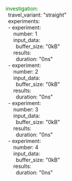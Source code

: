 <span style="color: green;">investigation:</span>  
&ensp;travel_variant: "straight"  
&ensp;experiments:  
&ensp;- experiment:  
&ensp;&ensp;&ensp;number: 1  
&ensp;&ensp;&ensp;input_data:  
&ensp;&ensp;&ensp;&ensp;buffer_size: "0kB"  
&ensp;&ensp;&ensp;results:  
&ensp;&ensp;&ensp;&ensp;duration: "0ns"  
&ensp;- experiment:  
&ensp;&ensp;&ensp;number: 2  
&ensp;&ensp;&ensp;input_data:  
&ensp;&ensp;&ensp;&ensp;buffer_size: "0kB"  
&ensp;&ensp;&ensp;results:  
&ensp;&ensp;&ensp;&ensp;duration: "0ns"  
&ensp;- experiment:  
&ensp;&ensp;&ensp;number: 3  
&ensp;&ensp;&ensp;input_data:  
&ensp;&ensp;&ensp;&ensp;buffer_size: "0kB"  
&ensp;&ensp;&ensp;results:  
&ensp;&ensp;&ensp;&ensp;duration: "0ns"  
&ensp;- experiment:  
&ensp;&ensp;&ensp;number: 4  
&ensp;&ensp;&ensp;input_data:  
&ensp;&ensp;&ensp;&ensp;buffer_size: "0kB"  
&ensp;&ensp;&ensp;results:  
&ensp;&ensp;&ensp;&ensp;duration: "0ns"  
  
